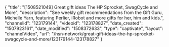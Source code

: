 {
    "title": "[1508521049] Great gift ideas The HP Sprocket, SwagCycle and More",
    "description": "See weekly gift recommendations from the Gift Guru, Michelle Yarn, featuring Perlier, iRobot and more gifts for her, him and kids.",
    "channelid": "123179144",
    "videoid": "123178827",
    "date_created": "1507923161",
    "date_modified": "1508372633",
    "type": "captivate",
    "layout": "channelVideo",
    "url": "\/hsn-network\/great-gift-ideas-the-hp-sprocket-swagcycle-and-more\/123179144-123178827"
}
